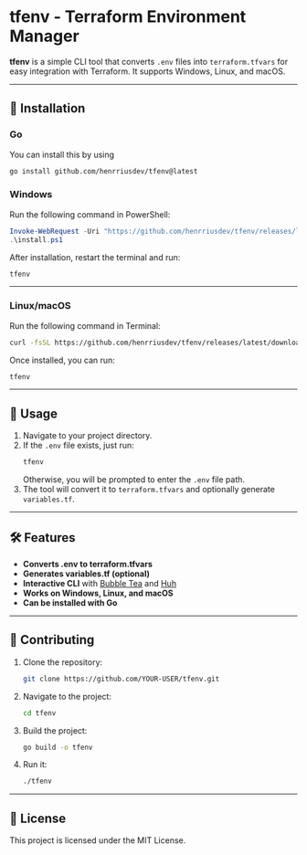 # tfenv - Terraform Environment Manager

**tfenv** is a simple CLI tool that converts `.env` files into `terraform.tfvars` for easy integration with Terraform. It supports Windows, Linux, and macOS.

---

## 🚀 Installation

### **Go**

You can install this by using
```bash
go install github.com/henrriusdev/tfenv@latest
```

### **Windows**

Run the following command in PowerShell:

```powershell
Invoke-WebRequest -Uri "https://github.com/henrriusdev/tfenv/releases/latest/download/install.ps1" -OutFile "install.ps1"
.\install.ps1
```

After installation, restart the terminal and run:

```powershell
tfenv
```

---

### **Linux/macOS**

Run the following command in Terminal:

```sh
curl -fsSL https://github.com/henrriusdev/tfenv/releases/latest/download/install.sh | bash
```

Once installed, you can run:

```sh
tfenv
```

---

## 🎯 Usage

1. Navigate to your project directory.
2. If the `.env` file exists, just run:
   ```sh
   tfenv
   ```
   Otherwise, you will be prompted to enter the `.env` file path.
3. The tool will convert it to `terraform.tfvars` and optionally generate `variables.tf`.

---

## 🛠 Features

- **Converts .env to terraform.tfvars**
- **Generates variables.tf (optional)**
- **Interactive CLI** with [Bubble Tea](https://github.com/charmbracelet/bubbletea) and [Huh](https://github.com/charmbracelet/huh)
- **Works on Windows, Linux, and macOS**
- **Can be installed with Go**

---

## 🔧 Contributing

1. Clone the repository:
   ```sh
   git clone https://github.com/YOUR-USER/tfenv.git
   ```
2. Navigate to the project:
   ```sh
   cd tfenv
   ```
3. Build the project:
   ```sh
   go build -o tfenv
   ```
4. Run it:
   ```sh
   ./tfenv
   ```

---

## 📜 License

This project is licensed under the MIT License.

